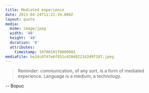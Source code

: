 ```yaml
---
title: Mediated experience
date: 2013-04-24T11:21:19.000Z
layout: quote
media:
  mime: image/jpeg
  width: '48'
  height: '48'
  duration: '0'
  attributes:
    timestamp: 19700101T000000Z
mediaFile: be2dc0747e6f831cd20d8221d2d9f187.jpeg
---
```

> Reminder: communication, of any sort, is a form of mediated experience. Language is a medium, a technology.

-- Bopuc
